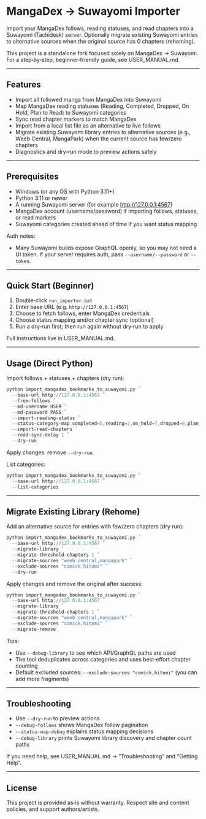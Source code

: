 # MangaDex → Suwayomi Importer

Import your MangaDex follows, reading statuses, and read chapters into a Suwayomi (Tachidesk) server. Optionally migrate existing Suwayomi entries to alternative sources when the original source has 0 chapters (rehoming).

This project is a standalone fork focused solely on MangaDex → Suwayomi. For a step‑by‑step, beginner‑friendly guide, see USER_MANUAL.md.

---

## Features

- Import all followed manga from MangaDex into Suwayomi
- Map MangaDex reading statuses (Reading, Completed, Dropped, On Hold, Plan to Read) to Suwayomi categories
- Sync read chapter markers to match MangaDex
- Import from a local list file as an alternative to live follows
- Migrate existing Suwayomi library entries to alternative sources (e.g., Weeb Central, MangaPark) when the current source has few/zero chapters
- Diagnostics and dry‑run mode to preview actions safely

---

## Prerequisites

- Windows (or any OS with Python 3.11+)
- Python 3.11 or newer
- A running Suwayomi server (for example <http://127.0.0.1:4567>)
- MangaDex account (username/password) if importing follows, statuses, or read markers
- Suwayomi categories created ahead of time if you want status mapping

Auth notes:

- Many Suwayomi builds expose GraphQL openly, so you may not need a UI token. If your server requires auth, pass `--username/--password` or `--token`.

---

## Quick Start (Beginner)

1) Double‑click `run_importer.bat`
2) Enter base URL (e.g. `http://127.0.0.1:4567`)
3) Choose to fetch follows, enter MangaDex credentials
4) Choose status mapping and/or chapter sync (optional)
5) Run a dry‑run first; then run again without dry‑run to apply

Full instructions live in USER_MANUAL.md.

---

## Usage (Direct Python)

Import follows + statuses + chapters (dry run):

```powershell
python import_mangadex_bookmarks_to_suwayomi.py `
  --base-url http://127.0.0.1:4567 `
  --from-follows `
  --md-username USER `
  --md-password PASS `
  --import-reading-status `
  --status-category-map completed=5,reading=2,on_hold=7,dropped=8,plan_to_read=9 `
  --import-read-chapters `
  --read-sync-delay 1 `
  --dry-run
```

Apply changes: remove `--dry-run`.

List categories:

```powershell
python import_mangadex_bookmarks_to_suwayomi.py `
  --base-url http://127.0.0.1:4567 `
  --list-categories
```

---

## Migrate Existing Library (Rehome)

Add an alternative source for entries with few/zero chapters (dry run):

```powershell
python import_mangadex_bookmarks_to_suwayomi.py `
  --base-url http://127.0.0.1:4567 `
  --migrate-library `
  --migrate-threshold-chapters 1 `
  --migrate-sources "weeb central,mangapark" `
  --exclude-sources "comick,hitomi" `
  --dry-run
```

Apply changes and remove the original after success:

```powershell
python import_mangadex_bookmarks_to_suwayomi.py `
  --base-url http://127.0.0.1:4567 `
  --migrate-library `
  --migrate-threshold-chapters 1 `
  --migrate-sources "weeb central,mangapark" `
  --exclude-sources "comick,hitomi" `
  --migrate-remove
```

Tips:

- Use `--debug-library` to see which API/GraphQL paths are used
- The tool deduplicates across categories and uses best‑effort chapter counting
- Default excluded sources: `--exclude-sources "comick,hitomi"` (you can add more fragments)

---

## Troubleshooting

- Use `--dry-run` to preview actions
- `--debug-follows` shows MangaDex follow pagination
- `--status-map-debug` explains status mapping decisions
- `--debug-library` prints Suwayomi library discovery and chapter count paths

If you need help, see USER_MANUAL.md → “Troubleshooting” and “Getting Help”.

---

## License

This project is provided as‑is without warranty. Respect site and content policies, and support authors/artists.
